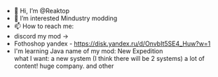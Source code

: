 - 👋 Hi, I’m @Reaktop
- 👀 I’m interested Mindustry modding
- 📫 How to reach me:
- discord my mod ->
- Fothoshop yandex - https://disk.yandex.ru/d/OnvbIt5SE4_Huw?w=1
- I'm learning Java
 name of my mod: New Expedition  
what I want: a new system (I think there will be 2 systems)  a lot of content! huge company. and other
<!---
Reaktop/Reaktop is a ✨ special ✨ repository because its `README.md` (this file) appears on your GitHub profile.
You can click the Preview link to take a look at your changes.
--->
